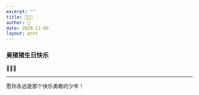 ```yaml
---
excerpt: ""
title: 🐒🎂🐷
author: 🐒
date: 2020-11-06
layout: post
---
```

### 臭猪猪生日快乐

🐒🎂🐷

---

愿你永远是那个快乐勇敢的少年！